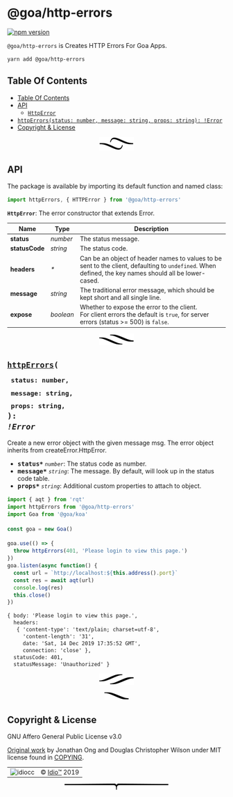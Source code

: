 # @goa/http-errors

[![npm version](https://badge.fury.io/js/%40goa%2Fhttp-errors.svg)](https://www.npmjs.com/package/@goa/http-errors)

`@goa/http-errors` is Creates HTTP Errors For Goa Apps.

```sh
yarn add @goa/http-errors
```

## Table Of Contents

- [Table Of Contents](#table-of-contents)
- [API](#api)
  * [`HttpError`](#type-httperror)
- [`httpErrors(status: number, message: string, props: string): !Error`](#httperrorsstatus-numbermessage-stringprops-string-error)
- [Copyright & License](#copyright--license)

<p align="center"><a href="#table-of-contents">
  <img src="/.documentary/section-breaks/0.svg?sanitize=true">
</a></p>

## API

The package is available by importing its default function and named class:

```js
import httpErrors, { HTTPError } from '@goa/http-errors'
```

__<a name="type-httperror">`HttpError`</a>__: The error constructor that extends Error.

|      Name      |       Type       |                                                                      Description                                                                       |
| -------------- | ---------------- | ------------------------------------------------------------------------------------------------------------------------------------------------------ |
| __status__     | <em>number</em>  | The status message.                                                                                                                                    |
| __statusCode__ | <em>string</em>  | The status code.                                                                                                                                       |
| __headers__    | <em>*</em>       | Can be an object of header names to values to be sent to the client, defaulting to `undefined`. When defined, the key names should all be lower-cased. |
| __message__    | <em>string</em>  | The traditional error message, which should be kept short and all single line.                                                                         |
| __expose__     | <em>boolean</em> | Whether to expose the error to the client.<br/>For client errors the default is `true`, for server errors (status &gt;= 500) is `false`.               |

<p align="center"><a href="#table-of-contents">
  <img src="/.documentary/section-breaks/1.svg?sanitize=true">
</a></p>

## <code><ins>httpErrors</ins>(</code><sub><br/>&nbsp;&nbsp;`status: number,`<br/>&nbsp;&nbsp;`message: string,`<br/>&nbsp;&nbsp;`props: string,`<br/></sub><code>): <i>!Error</i></code>
Create a new error object with the given message msg. The error object inherits from createError.HttpError.

 - <kbd><strong>status*</strong></kbd> <em>`number`</em>: The status code as number.
 - <kbd><strong>message*</strong></kbd> <em>`string`</em>: The message. By default, will look up in the status code table.
 - <kbd><strong>props*</strong></kbd> <em>`string`</em>: Additional custom properties to attach to object.

```js
import { aqt } from 'rqt'
import httpErrors from '@goa/http-errors'
import Goa from '@goa/koa'

const goa = new Goa()

goa.use(() => {
  throw httpErrors(401, 'Please login to view this page.')
})
goa.listen(async function() {
  const url = `http://localhost:${this.address().port}`
  const res = await aqt(url)
  console.log(res)
  this.close()
})
```
```
{ body: 'Please login to view this page.',
  headers: 
   { 'content-type': 'text/plain; charset=utf-8',
     'content-length': '31',
     date: 'Sat, 14 Dec 2019 17:35:52 GMT',
     connection: 'close' },
  statusCode: 401,
  statusMessage: 'Unauthorized' }
```

<p align="center"><a href="#table-of-contents">
  <img src="/.documentary/section-breaks/2.svg?sanitize=true">
</a></p>

<p align="center"><a href="#table-of-contents">
  <img src="/.documentary/section-breaks/3.svg?sanitize=true">
</a></p>

## Copyright & License

GNU Affero General Public License v3.0

[Original work](https://github.com/jshttp/http-errors) by Jonathan Ong and Douglas Christopher Wilson under MIT license found in [COPYING](COPYING).

<table>
  <tr>
    <td><img src="https://avatars2.githubusercontent.com/u/40834161?s=100&amp;v=4" alt="idiocc"></td>
    <td>© <a href="https://www.idio.cc">Idio™</a> 2019</td>
  </tr>
</table>

<p align="center"><a href="#table-of-contents">
  <img src="/.documentary/section-breaks/-1.svg?sanitize=true">
</a></p>